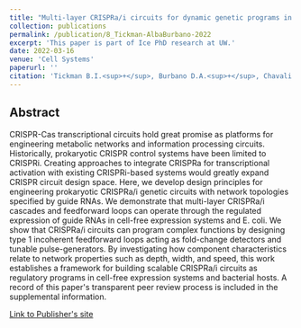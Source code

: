 ```yaml
---
title: "Multi-layer CRISPRa/i circuits for dynamic genetic programs in cell-free and bacterial systems"
collection: publications
permalink: /publication/8_Tickman-AlbaBurbano-2022
excerpt: 'This paper is part of Ice PhD research at UW.'
date: 2022-03-16
venue: 'Cell Systems'
paperurl: ''
citation: 'Tickman B.I.<sup>+</sup>, Burbano D.A.<sup>+</sup>, Chavali V.P., <u>Kiattisewee C.</u>, Fontana J., Khakimzhan A., Noireaux V., Zalatan J.G.<sup>†</sup>, Carothers J.M.<sup>†</sup> (2022). &quot;Multi-layer CRISPRa/i circuits for dynamic genetic programs in cell-free and bacterial systems.&quot; <i>Cell Systems</i>. 13(3):215-229.e8. PMID: 34800362.'
---
```


## Abstract

CRISPR-Cas transcriptional circuits hold great promise as platforms for engineering metabolic networks and information processing circuits. Historically, prokaryotic CRISPR control systems have been limited to CRISPRi. Creating approaches to integrate CRISPRa for transcriptional activation with existing CRISPRi-based systems would greatly expand CRISPR circuit design space. Here, we develop design principles for engineering prokaryotic CRISPRa/i genetic circuits with network topologies specified by guide RNAs. We demonstrate that multi-layer CRISPRa/i cascades and feedforward loops can operate through the regulated expression of guide RNAs in cell-free expression systems and E. coli. We show that CRISPRa/i circuits can program complex functions by designing type 1 incoherent feedforward loops acting as fold-change detectors and tunable pulse-generators. By investigating how component characteristics relate to network properties such as depth, width, and speed, this work establishes a framework for building scalable CRISPRa/i circuits as regulatory programs in cell-free expression systems and bacterial hosts. A record of this paper's transparent peer review process is included in the supplemental information.

[Link to Publisher's site](https://www.cell.com/cell-systems/fulltext/S2405-4712(21)00419-1)
